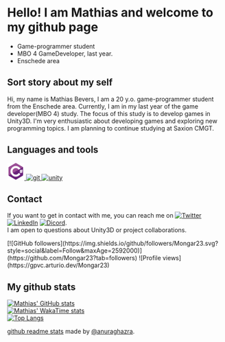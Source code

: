 # Hello! I am Mathias and welcome to my github page
- Game-programmer student
- MBO 4 GameDeveloper, last year.
- Enschede area

## Sort story about my self
Hi, my name is Mathias Bevers, I am a 20 y.o. game-programmer student from the Enschede area. Currently, I am in my last year of the game developer(MBO 4) study. The focus of this study is to develop games in Unity3D. I'm very enthusiastic about developing games and exploring new programming topics. I am planning to continue studying at Saxion CMGT.

## Languages and tools
<p align="left"> <a href="https://www.w3schools.com/cs/" target="_blank"> <img src="https://raw.githubusercontent.com/devicons/devicon/master/icons/csharp/csharp-original.svg" alt="csharp" width="40" height="40"/> </a> <a href="https://git-scm.com/" target="_blank"> <img src="https://www.vectorlogo.zone/logos/git-scm/git-scm-icon.svg" alt="git" width="40" height="40"/> </a> <a href="https://unity.com/" target="_blank"> <img src="https://www.vectorlogo.zone/logos/unity3d/unity3d-icon.svg" alt="unity" width="40" height="40"/> </a> </p>

## Contact
If you want to get in contact with me, you can reach me on 
[![Twitter](https://img.shields.io/badge/Twitter-%40mathiasbevers-white?style=flat&logo=twitter&labelColor=7fff00)](https://twitter.com/mathiasbevers)
[![LinkedIn](https://img.shields.io/badge/LinkedIn-/mathiasbevers-white?style=flat&logo=LinkedIn&labelColor=7fff00)](https://www.linkedin.com/mathiasbevers)
[![Dicord](https://img.shields.io/badge/LinkedIn-%40Mongar23%234578-white?style=flat&logo=discord&labelColor=7fff00)](https://discordapp.com/users/352517116139798528).</br> 
I am open to questions about Unity3D or project collaborations.

<p align="left">[![GitHub followers](https://img.shields.io/github/followers/Mongar23.svg?style=social&label=Follow&maxAge=2592000)](https://github.com/Mongar23?tab=followers)
![Profile views](https://gpvc.arturio.dev/Mongar23)</p>


## My github stats
[![Mathias' GitHub stats](https://github-readme-stats.vercel.app/api?username=Mongar23&theme=chartreuse-dark&show_icons=true&count_private=true)](https://github.com/anuraghazra/github-readme-stats)<br/>
[![Mathias' WakaTime stats](https://github-readme-stats.vercel.app/api/wakatime?username=Mongar23&theme=chartreuse-dark&layout=compact)](https://github.com/anuraghazra/github-readme-stats)<br/>
[![Top Langs](https://github-readme-stats.vercel.app/api/top-langs/?username=Mongar23&theme=chartreuse-dark&layout=compact&hide=shaderlab,hlsl)](https://github.com/anuraghazra/github-readme-stats)

[github readme stats](https://github.com/anuraghazra/github-readme-stats) made by [@anuraghazra](https://github.com/anuraghazra).
